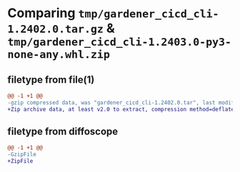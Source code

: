 # Comparing `tmp/gardener_cicd_cli-1.2402.0.tar.gz` & `tmp/gardener_cicd_cli-1.2403.0-py3-none-any.whl.zip`

## filetype from file(1)

```diff
@@ -1 +1 @@
-gzip compressed data, was "gardener_cicd_cli-1.2402.0.tar", last modified: Wed May 22 10:01:20 2024, max compression
+Zip archive data, at least v2.0 to extract, compression method=deflate
```

## filetype from diffoscope

```diff
@@ -1 +1 @@
-GzipFile
+ZipFile
```

